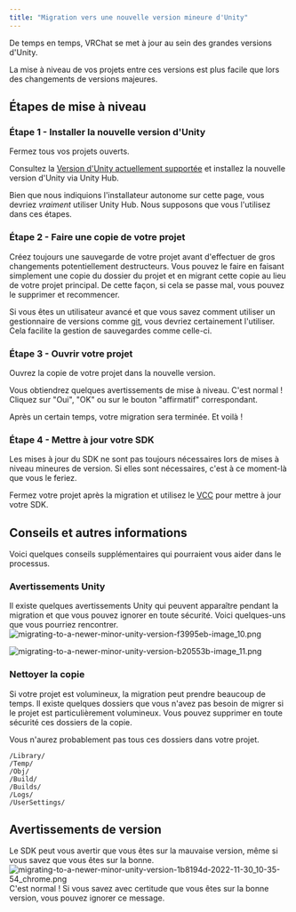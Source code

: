 ```yaml
---
title: "Migration vers une nouvelle version mineure d'Unity"
---
```

De temps en temps, VRChat se met à jour au sein des grandes versions d'Unity.

La mise à niveau de vos projets entre ces versions est plus facile que lors des changements de versions majeures. 

## Étapes de mise à niveau

### Étape 1 - Installer la nouvelle version d'Unity

Fermez tous vos projets ouverts.

Consultez la [Version d'Unity actuellement supportée](/sdk/current-unity-version) et installez la nouvelle version d'Unity via Unity Hub.

Bien que nous indiquions l'installateur autonome sur cette page, vous devriez *vraiment* utiliser Unity Hub. Nous supposons que vous l'utilisez dans ces étapes.

### Étape 2 - Faire une copie de votre projet

Créez toujours une sauvegarde de votre projet avant d'effectuer de gros changements potentiellement destructeurs. Vous pouvez le faire en faisant simplement une copie du dossier du projet et en migrant cette copie au lieu de votre projet principal. De cette façon, si cela se passe mal, vous pouvez le supprimer et recommencer.

Si vous êtes un utilisateur avancé et que vous savez comment utiliser un gestionnaire de versions comme [git](https://git-scm.com/), vous devriez certainement l'utiliser. Cela facilite la gestion de sauvegardes comme celle-ci.

### Étape 3 - Ouvrir votre projet

Ouvrez la copie de votre projet dans la nouvelle version.

Vous obtiendrez quelques avertissements de mise à niveau. C'est normal ! Cliquez sur "Oui", "OK" ou sur le bouton "affirmatif" correspondant.

Après un certain temps, votre migration sera terminée. Et voilà !

### Étape 4 - Mettre à jour votre SDK

Les mises à jour du SDK ne sont pas toujours nécessaires lors de mises à niveau mineures de version. Si elles sont nécessaires, c'est à ce moment-là que vous le feriez.

Fermez votre projet après la migration et utilisez le [VCC](https://vcc.docs.vrchat.com/) pour mettre à jour votre SDK.

## Conseils et autres informations

Voici quelques conseils supplémentaires qui pourraient vous aider dans le processus.

### Avertissements Unity

Il existe quelques avertissements Unity qui peuvent apparaître pendant la migration et que vous pouvez ignorer en toute sécurité. Voici quelques-uns que vous pourriez rencontrer.
![migrating-to-a-newer-minor-unity-version-f3995eb-image_10.png](/img/sdk/migrating-to-a-newer-minor-unity-version-f3995eb-image_10.png)

![migrating-to-a-newer-minor-unity-version-b20553b-image_11.png](/img/sdk/migrating-to-a-newer-minor-unity-version-b20553b-image_11.png)

### Nettoyer la copie

Si votre projet est volumineux, la migration peut prendre beaucoup de temps. Il existe quelques dossiers que vous n'avez pas besoin de migrer si le projet est particulièrement volumineux. Vous pouvez supprimer en toute sécurité ces dossiers de la copie.

Vous n'aurez probablement pas tous ces dossiers dans votre projet.
```text
/Library/
/Temp/
/Obj/
/Build/
/Builds/
/Logs/
/UserSettings/
```

## Avertissements de version

Le SDK peut vous avertir que vous êtes sur la mauvaise version, même si vous savez que vous êtes sur la bonne.
![migrating-to-a-newer-minor-unity-version-1b8194d-2022-11-30_10-35-54_chrome.png](/img/sdk/migrating-to-a-newer-minor-unity-version-1b8194d-2022-11-30_10-35-54_chrome.png)
C'est normal ! Si vous savez avec certitude que vous êtes sur la bonne version, vous pouvez ignorer ce message.
